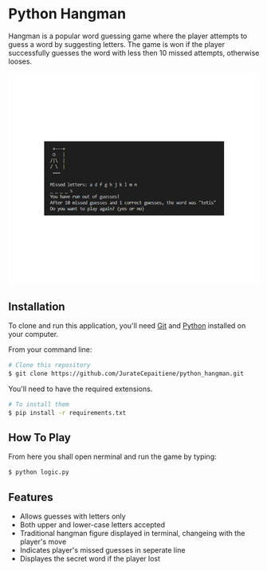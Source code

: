 # Python Hangman

Hangman is a popular word guessing game where the player attempts to guess a word by suggesting letters. The game is won if the player successfully guesses the word with less then 10 missed attempts, otherwise looses.

![](https://github.com/JurateCepaitiene/python_hangman/blob/main/screenshot.png)

## Installation

To clone and run this application, you'll need [Git](https://git-scm.com) and [Python](https://www.python.org/downloads/) installed on your computer.

From your command line:

```bash
# Clone this repository
$ git clone https://github.com/JurateCepaitiene/python_hangman.git
```

You'll need to have the required extensions.

```bash
# To install them
$ pip install -r requirements.txt
```

## How To Play

From here you shall open nerminal and run the game by typing:

```bash
$ python logic.py
```

## Features

- Allows guesses with letters only
- Both upper and lower-case letters accepted
- Traditional hangman figure displayed in terminal, changeing with the player's move
- Indicates player's missed guesses in seperate line
- Displayes the secret word if the player lost
